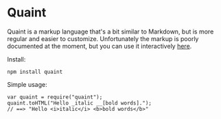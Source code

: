 
Quaint
======

Quaint is a markup language that's a bit similar to Markdown, but is
more regular and easier to customize. Unfortunately the markup is
poorly documented at the moment, but you can use it interactively
[here](http://breuleux.net/tryquaint/).

Install:

    npm install quaint

Simple usage:

    var quaint = require("quaint");
    quaint.toHTML("Hello _italic __[bold words].");
    // ==> "Hello <i>italic</i> <b>bold words</b>"
